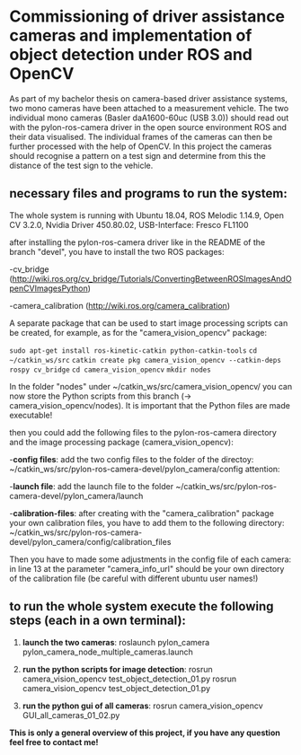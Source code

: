 # Commissioning of driver assistance cameras and implementation of object detection under ROS and OpenCV

As part of my bachelor thesis on camera-based driver assistance systems, two mono cameras have been attached to a measurement vehicle. The two individual mono cameras (Basler daA1600-60uc (USB 3.0)) should read out with the pylon-ros-camera driver in the open source environment ROS and their data visualised. The individual frames of the cameras can then be further processed with the help of OpenCV. In this project the cameras should recognise a pattern on a test sign and determine from this the distance of the test sign to the vehicle.

## necessary files and programs to run the system:

The whole system is running with Ubuntu 18.04, ROS Melodic 1.14.9, Open CV 3.2.0, Nvidia Driver 450.80.02, USB-Interface: Fresco FL1100

after installing the pylon-ros-camera driver like in the README of the branch "devel",
you have to install the two ROS packages: 

-cv_bridge (http://wiki.ros.org/cv_bridge/Tutorials/ConvertingBetweenROSImagesAndOpenCVImagesPython)

-camera_calibration (http://wiki.ros.org/camera_calibration)


A separate package that can be used to start image processing scripts can be created, for example, as for the "camera_vision_opencv" package: 

`sudo apt-get install ros-kinetic-catkin python-catkin-tools`
`cd ~/catkin_ws/src` 
`catkin create pkg camera_vision_opencv --catkin-deps rospy cv_bridge` 
`cd camera_vision_opencv`
`mkdir nodes`

In the folder "nodes" under ~/catkin_ws/src/camera_vision_opencv/ you can now store the Python scripts from this branch (-> camera_vision_opencv/nodes).
It is important that the Python files are made executable!


then you could add the following files to the pylon-ros-camera directory and the image processing package (camera_vision_opencv): 

-**config files**:
add the two config files to the folder of the directoy: ~/catkin_ws/src/pylon-ros-camera-devel/pylon_camera/config
attention: 

-**launch file**:
add the launch file to the folder ~/catkin_ws/src/pylon-ros-camera-devel/pylon_camera/launch

-**calibration-files**: after creating with the "camera_calibration" package your own calibration files, you have to add them to the following directory: ~/catkin_ws/src/pylon-ros-camera-devel/pylon_camera/config/calibration_files

Then you have to made some adjustments in the config file of each camera: in line 13 at the parameter "camera_info_url" should be your own directory of the calibration file (be careful with different ubuntu user names!) 


## to run the whole system execute the following steps (each in a own terminal):

1) **launch the two cameras**:
roslaunch pylon_camera pylon_camera_node_multiple_cameras.launch

2) **run the python scripts for image detection**:
rosrun camera_vision_opencv test_object_detection_01.py
rosrun camera_vision_opencv test_object_detection_01.py

3) **run the python gui of all cameras**:
rosrun camera_vision_opencv GUI_all_cameras_01_02.py


**This is only a general overview of this project,
if you have any question feel free to contact me!**
